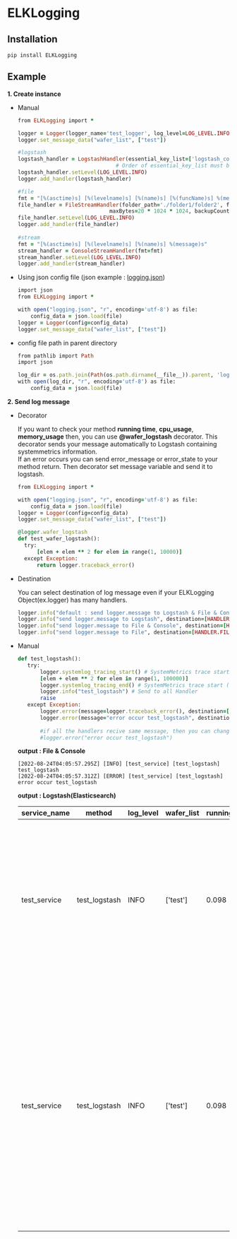 # ELKLogging

## Installation

```
pip install ELKLogging
```

## Example

__1. Create instance__

  * Manual
    ```ruby
    from ELKLogging import *
    
    logger = Logger(logger_name='test_logger', log_level=LOG_LEVEL.INFO)
    logger.set_message_data("wafer_list", ["test"])
    
    #logstash
    logstash_handler = LogstashHandler(essential_key_list=['logstash_column1','logstash_column2'], host='127.0.0.1', port='8888')
                                   # Order of essential_key_list must be same as Logstash message format
    logstash_handler.setLevel(LOG_LEVEL.INFO)
    logger.add_handler(logstash_handler)
    
    #file
    fmt = "[%(asctime)s] [%(levelname)s] [%(name)s] [%(funcName)s] %(message)s"
    file_handler = FileStreamHandler(folder_path='./folder1/folder2', file_name="mp_log.txt", encoding='UTF-8',
                                 maxBytes=20 * 1024 * 1024, backupCount=14, fmt=fmt)
    file_handler.setLevel(LOG_LEVEL.INFO)
    logger.add_handler(file_handler)
  
    #stream
    fmt = "[%(asctime)s] [%(levelname)s] [%(name)s] %(message)s"
    stream_handler = ConsoleStreamHandler(fmt=fmt)
    stream_handler.setLevel(LOG_LEVEL.INFO)
    logger.add_handler(stream_handler)
    ```
  
  * Using json config file  (json example : [logging.json](https://github.com/pyd0309/ELKLogging/blob/master/ELKLogging/logging.json))
    ```ruby
    import json
    from ELKLogging import *

    with open("logging.json", "r", encoding='utf-8') as file:
        config_data = json.load(file)
    logger = Logger(config=config_data)
    logger.set_message_data("wafer_list", ["test"])
    ```
    
  * config file path in parent directory
    ```ruby
    from pathlib import Path
    import json

    log_dir = os.path.join(Path(os.path.dirname(__file__)).parent, 'logging.json')
    with open(log_dir, "r", encoding='utf-8') as file:
        config_data = json.load(file)

    ```
  
  
__2. Send log message__
  
  * Decorator
    
    If you want to check your method __running time__, __cpu_usage__, __memory_usage__ then, you can use __@wafer_logstash__ decorator.
   This decorator sends your message automatically to Logstash containing systemmetrics information. </br>
    If an error occurs you can send error_message or error_state to your method return. Then decorator set message variable and send it to logstash.
    ```ruby
    from ELKLogging import *

    with open("logging.json", "r", encoding='utf-8') as file:
        config_data = json.load(file)
    logger = Logger(config=config_data)
    logger.set_message_data("wafer_list", ["test"])

    @logger.wafer_logstash
    def test_wafer_logstash():
      try:
          [elem + elem ** 2 for elem in range(1, 10000)]
      except Exception:
          return logger.traceback_error()
    ```
  
  * Destination 
   
    You can select destination of log message even if your ELKLogging Object(ex.logger) has many handlers. 
    
    ```ruby
    logger.info("default : send logger.message to Logstash & File & Console")
    logger.info("send logger.message to Logstash", destination=[HANDLER.LOGSTASH])
    logger.info("send logger.message to File & Console", destination=[HANDLER.FILE, HANDLER.STREAM])
    logger.info("send logger.message to File", destination=[HANDLER.FILE])
    ```
  
  * Manual 
    ```ruby
    def test_logstash():
       try:
           logger.systemlog_tracing_start() # SystemMetrics trace start (cpu, mem, start_time)
           [elem + elem ** 2 for elem in range(1, 100000)]
           logger.systemlog_tracing_end() # SystemMetrics trace start (cpu, mem, end_time)
           logger.info("test_logstash") # Send to all Handler 
           raise
       except Exception:
           logger.error(message=logger.traceback_error(), destination=[HANDLER.LOGSTASH])
           logger.error(message="error occur test_logstash", destination=[HANDLER.FILE, HANDLER.STREAM])
           
           #if all the handlers recive same message, then you can change code below
           #logger.error("error occur test_logstash")
    ```

    
    __output : File & Console__  
    ```
    [2022-08-24T04:05:57.295Z] [INFO] [test_service] [test_logstash] test_logstash
    [2022-08-24T04:05:57.312Z] [ERROR] [test_service] [test_logstash] error occur test_logstash
    ```
   
    __output : Logstash(Elasticsearch)__ 
    
    service_name | method | log_level | wafer_list | running_time | cpu_usage | mem_usage | message
    --- | --- | --- | --- | --- | --- | --- | --- | 
    test_service | test_logstash | INFO | ['test'] | 0.098 | 12.7 | 3.97 | [INFO] >> service_name : test_service, method : test_logstash, line_id : 0, process_id : 0, metro_ppid : 0, wafer_list : ['test'], cpu_usage : 12.7, mem_usage : 3.97, running_time : 0.098, detail_message : test_logstash
    test_service | test_logstash | INFO | ['test'] | 0.098 | 12.7 | 3.97 | [ERROR] >> service_name : test_service, method : test_logstash, line_id : 0, process_id : 0, metro_ppid : 0, wafer_list : ['test'], cpu_usage : 12.7, mem_usage : 3.97, running_time : 0.098, detail_message : Traceback (most recent call last): File "test.py", line 53, in test_logstash raise RuntimeError: No active exception to reraise
   
